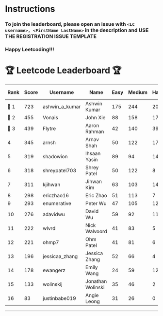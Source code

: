 # Instructions
### To join the leaderboard, please open an issue with `<LC username>, <FirstName LastName>` in the description and USE THE REGISTRATION ISSUE TEMPLATE
### Happy Leetcoding!!!


# 🏆 Leetcode Leaderboard 🏆

| Rank | Score | Username       | Name | Easy | Medium | Hard | Problems Solved |
|------|----------------|-----------------|-------------------|--------------|--------------|--------------|--------------|
| 🥇 1 | 723 | ashwin_a_kumar | Ashwin Kumar | 175 | 244 | 20 | 439 |
| 🥈 2 | 455 | Vonais | John Xie | 88 | 158 | 17 | 263 |
| 🥉 3 | 439 | Flytre | Aaron Rahman | 42 | 140 | 39 | 221 |
| 4 | 345 | arnsh | Arnav Shah | 50 | 122 | 17 | 189 |
| 5 | 319 | shadowion | Ihsaan Yasin | 89 | 94 | 14 | 197 |
| 6 | 318 | shreypatel703 | Shrey Patel | 50 | 122 | 8 | 180 |
| 7 | 311 | kjihwan | Jihwan Kim | 63 | 103 | 14 | 180 |
| 8 | 298 | ericzhao16 | Eric Zhao | 51 | 113 | 7 | 171 |
| 9 | 293 | enumerative | Peter Wu | 47 | 105 | 12 | 164 |
| 10 | 276 | adavidwu | David Wu | 59 | 92 | 11 | 162 |
| 11 | 222 | wlvrd | Nick Walvoord | 41 | 83 | 5 | 129 |
| 12 | 221 | ohmp7 | Ohm Patel | 41 | 81 | 6 | 128 |
| 13 | 196 | jessicaa_zhang | Jessica Zhang | 52 | 66 | 4 | 122 |
| 14 | 178 | ewangerz | Emily Wang | 24 | 59 | 12 | 95 |
| 15 | 133 | wolinskij | Jonathan Wolinski | 35 | 46 | 2 | 83 |
| 16 | 83 | justinbabe019 | Angie Leong | 31 | 26 | 0 | 57 |
---